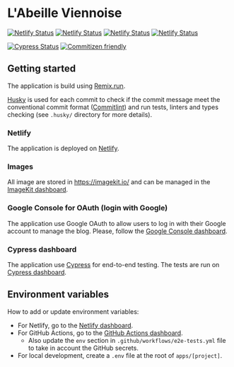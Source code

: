 # L'Abeille Viennoise

[![Netlify Status](https://img.shields.io/netlify/c6c2a8c9-6270-4c1d-8aef-de809f2c966e?label=Netlify%20Website&logo=netlify)](https://app.netlify.com/sites/labeilleviennoise/deploys)
[![Netlify Status](https://img.shields.io/netlify/76fc38f8-5187-4d37-a400-eea0c35ef261?label=Netlify%20Auth&logo=netlify)](https://app.netlify.com/sites/auth-labeilleviennoise/deploys)
[![Netlify Status](https://img.shields.io/netlify/630cae83-ef6e-4389-aac4-d96890077acc?label=Netlify%20Blog&logo=netlify)](https://app.netlify.com/sites/blog-labeilleviennoise/deploys)
[![Netlify Status](https://img.shields.io/netlify/5e7a8e6a-cf87-4a79-9101-10f798bc3d96?label=Netlify%20Shop&logo=Netlify)](https://app.netlify.com/sites/boutique-labeilleviennoise/deploys)

[![Cypress Status](https://img.shields.io/endpoint?url=https://cloud.cypress.io/badge/simple/6ps5vm&style=flat&logo=cypress)](https://cloud.cypress.io/projects/6ps5vm/runs)
[![Commitizen friendly](https://img.shields.io/badge/commitizen-friendly-brightgreen.svg)](http://commitizen.github.io/cz-cli/)

## Getting started

The application is build using [Remix.run](https://remix.run/).

[Husky](https://typicode.github.io/husky/#/) is used for each commit to check if the commit message meet the
conventional commit format ([Commitlint](https://github.com/conventional-changelog/commitlint)) and run tests,
linters and types checking (see `.husky/` directory for more details).

### Netlify

The application is deployed on [Netlify](https://www.netlify.com/).

### Images

All image are stored in https://imagekit.io/ and can be managed in the
[ImageKit dashboard](https://imagekit.io/dashboard/media-library).

### Google Console for OAuth (login with Google)

The application use Google OAuth to allow users to log in with their Google account to manage the blog.
Please, follow the [Google Console dashboard](https://console.cloud.google.com/apis/dashboard?authuser=1&project=labeille-viennoise).

### Cypress dashboard

The application use [Cypress](https://www.cypress.io/) for end-to-end testing.
The tests are run on [Cypress dashboard](https://cloud.cypress.io/projects/6ps5vm/runs).

## Environment variables

How to add or update environment variables:

- For Netlify, go to the [Netlify dashboard](https://app.netlify.com/sites/labeilleviennoise/settings/deploys#environment).
- For GitHub Actions, go to the [GitHub Actions dashboard](https://github.com/XavierChevalier/labeilleviennoise/settings/environments).
  - Also update the `env` section in `.github/workflows/e2e-tests.yml` file to take in account the GitHub secrets.
- For local development, create a `.env` file at the root of `apps/[project]`.
